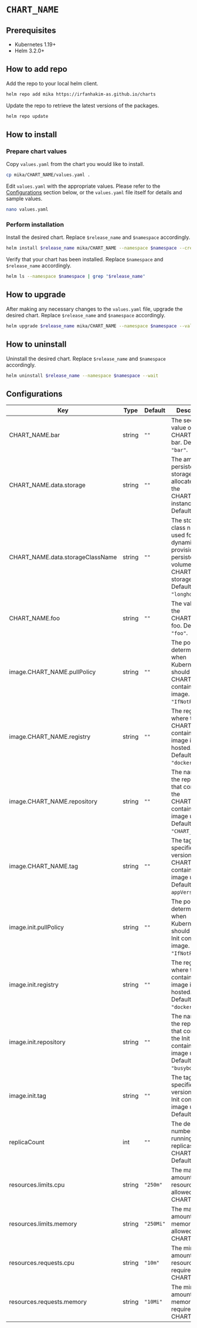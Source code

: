 # `CHART_NAME`

## Prerequisites

- Kubernetes 1.19+
- Helm 3.2.0+

## How to add repo

Add the repo to your local helm client.

```sh
helm repo add mika https://irfanhakim-as.github.io/charts
```

Update the repo to retrieve the latest versions of the packages.

```sh
helm repo update
```

## How to install

### Prepare chart values

Copy `values.yaml` from the chart you would like to install.

```sh
cp mika/CHART_NAME/values.yaml .
```

Edit `values.yaml` with the appropriate values.  Please refer to the [Configurations](#configurations) section below, or the `values.yaml` file itself for details and sample values.

```sh
nano values.yaml
```

### Perform installation

Install the desired chart. Replace `$release_name` and `$namespace` accordingly.

```sh
helm install $release_name mika/CHART_NAME --namespace $namespace --create-namespace --values values.yaml --wait
```

Verify that your chart has been installed. Replace `$namespace` and `$release_name` accordingly.

```sh
helm ls --namespace $namespace | grep "$release_name"
```

## How to upgrade

After making any necessary changes to the `values.yaml` file, upgrade the desired chart. Replace `$release_name` and `$namespace` accordingly.

```sh
helm upgrade $release_name mika/CHART_NAME --namespace $namespace --values values.yaml --wait
```

## How to uninstall

Uninstall the desired chart. Replace `$release_name` and `$namespace` accordingly.

```sh
helm uninstall $release_name --namespace $namespace --wait
```

## Configurations

| Key | Type | Default | Description |
|-----|------|---------|-------------|
| CHART_NAME.bar | string | `""` | The secret value of the CHART_NAME bar. Default: `"bar"`. |
| CHART_NAME.data.storage | string | `""` | The amount of persistent storage allocated for the CHART_NAME instance. Default: `"1Gi"`. |
| CHART_NAME.data.storageClassName | string | `""` | The storage class name used for dynamically provisioning a persistent volume for the CHART_NAME storage. Default: `"longhorn"`. |
| CHART_NAME.foo | string | `""` | The value of the CHART_NAME foo. Default: `"foo"`. |
| image.CHART_NAME.pullPolicy | string | `""` | The policy that determines when Kubernetes should pull the CHART_NAME container image. Default: `"IfNotPresent"`. |
| image.CHART_NAME.registry | string | `""` | The registry where the CHART_NAME container image is hosted. Default: `"docker.io"`. |
| image.CHART_NAME.repository | string | `""` | The name of the repository that contains the CHART_NAME container image used. Default: `"CHART_NAME"`. |
| image.CHART_NAME.tag | string | `""` | The tag that specifies the version of the CHART_NAME container image used. Default: `Chart appVersion`. |
| image.init.pullPolicy | string | `""` | The policy that determines when Kubernetes should pull the Init container image. Default: `"IfNotPresent"`. |
| image.init.registry | string | `""` | The registry where the Init container image is hosted. Default: `"docker.io"`. |
| image.init.repository | string | `""` | The name of the repository that contains the Init container image used. Default: `"busybox"`. |
| image.init.tag | string | `""` | The tag that specifies the version of the Init container image used. Default: `"1.34"`. |
| replicaCount | int | `""` | The desired number of running replicas for CHART_NAME. Default: `"1"`. |
| resources.limits.cpu | string | `"250m"` | The maximum amount of CPU resources allowed for CHART_NAME. |
| resources.limits.memory | string | `"250Mi"` | The maximum amount of memory allowed for CHART_NAME. |
| resources.requests.cpu | string | `"10m"` | The minimum amount of CPU resources required by CHART_NAME. |
| resources.requests.memory | string | `"10Mi"` | The minimum amount of memory required by CHART_NAME. |